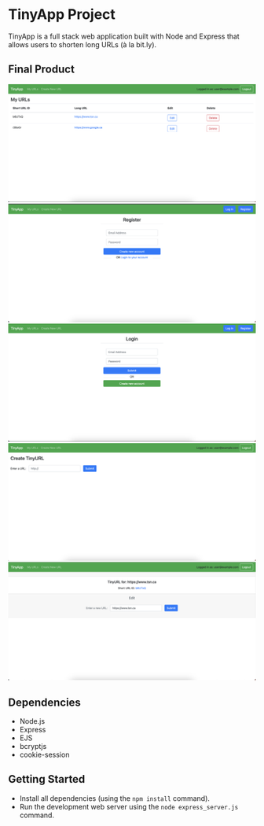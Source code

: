 # TinyApp Project

TinyApp is a full stack web application built with Node and Express that allows users to shorten long URLs (à la bit.ly).

## Final Product

!["Screenshot of URLs page"](./docs/urls-page.png)
!["Screenshot of register page"](./docs/register-page.png)
!["Screenshot of login page"](./docs/login-page.png)
!["Screenshot of create url page"](./docs/new-page.png)
!["Screenshot of edit url page"](./docs/edit-page.png)

## Dependencies

- Node.js
- Express
- EJS
- bcryptjs
- cookie-session

## Getting Started

- Install all dependencies (using the `npm install` command).
- Run the development web server using the `node express_server.js` command.